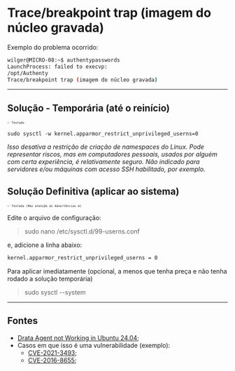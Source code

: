 # Trace/breakpoint trap (imagem do núcleo gravada)

Exemplo do problema ocorrido:

```bash
wilger@MICRO-08:~$ authentypasswords
LaunchProcess: failed to execvp:
/opt/Authenty
Trace/breakpoint trap (imagem do núcleo gravada)
```

---



## Solução - Temporária (até o reinício)

<small style="font-size:8px;">`✅ Testado`</small>

```
sudo sysctl -w kernel.apparmor_restrict_unprivileged_userns=0
```

*Isso desativa a restrição de criação de namespaces do Linux. Pode representar riscos, mas em computadores pessoais, usados por alguém com certa experiência, é relativamente seguro. Não indicado para servidores e/ou máquinas com acesso SSH habilitado, por exemplo.*



## Solução Definitiva (aplicar ao sistema)

<small style="font-size:8px;">`✅ Testado (Mas atenção às Advertências ☢️)`</small>

Edite o arquivo de configuração:

> sudo nano /etc/sysctl.d/99-userns.conf

e, adicione a linha abaixo:

```sh
kernel.apparmor_restrict_unprivileged_userns = 0
```

Para aplicar imediatamente (opcional, a menos que tenha preça e não tenha rodado a solução temporária)

> sudo sysctl --system



--- 


## Fontes

- [Drata Agent not Working in Ubuntu 24.04](https://github.com/drata/drata-agent/issues/20#issuecomment-2094848078);
- Casos em que isso é uma vulnerabilidade (exemplo):
  - [CVE-2021-3493](https://nvd.nist.gov/vuln/detail/CVE-2021-3493);
  - [CVE-2016-8655](https://nvd.nist.gov/vuln/detail/CVE-2016-8655);
